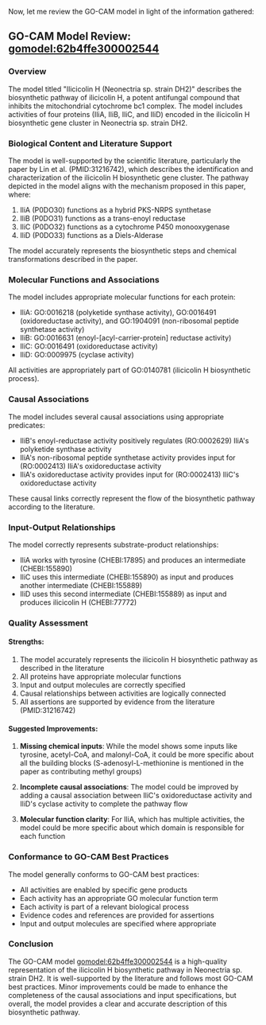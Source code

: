 Now, let me review the GO-CAM model in light of the information gathered:

## GO-CAM Model Review: [gomodel:62b4ffe300002544](https://bioregistry.io/go.model:62b4ffe300002544)

### Overview
The model titled "Ilicicolin H (Neonectria sp. strain DH2)" describes the biosynthetic pathway of ilicicolin H, a potent antifungal compound that inhibits the mitochondrial cytochrome bc1 complex. The model includes activities of four proteins (IliA, IliB, IliC, and IliD) encoded in the ilicicolin H biosynthetic gene cluster in Neonectria sp. strain DH2.

### Biological Content and Literature Support
The model is well-supported by the scientific literature, particularly the paper by Lin et al. (PMID:31216742), which describes the identification and characterization of the ilicicolin H biosynthetic gene cluster. The pathway depicted in the model aligns with the mechanism proposed in this paper, where:

1. IliA (P0DO30) functions as a hybrid PKS-NRPS synthetase
2. IliB (P0DO31) functions as a trans-enoyl reductase
3. IliC (P0DO32) functions as a cytochrome P450 monooxygenase
4. IliD (P0DO33) functions as a Diels-Alderase

The model accurately represents the biosynthetic steps and chemical transformations described in the paper.

### Molecular Functions and Associations
The model includes appropriate molecular functions for each protein:

- IliA: GO:0016218 (polyketide synthase activity), GO:0016491 (oxidoreductase activity), and GO:1904091 (non-ribosomal peptide synthetase activity)
- IliB: GO:0016631 (enoyl-[acyl-carrier-protein] reductase activity)
- IliC: GO:0016491 (oxidoreductase activity)
- IliD: GO:0009975 (cyclase activity)

All activities are appropriately part of GO:0140781 (ilicicolin H biosynthetic process).

### Causal Associations
The model includes several causal associations using appropriate predicates:
- IliB's enoyl-reductase activity positively regulates (RO:0002629) IliA's polyketide synthase activity
- IliA's non-ribosomal peptide synthetase activity provides input for (RO:0002413) IliA's oxidoreductase activity
- IliA's oxidoreductase activity provides input for (RO:0002413) IliC's oxidoreductase activity

These causal links correctly represent the flow of the biosynthetic pathway according to the literature.

### Input-Output Relationships
The model correctly represents substrate-product relationships:
- IliA works with tyrosine (CHEBI:17895) and produces an intermediate (CHEBI:155890)
- IliC uses this intermediate (CHEBI:155890) as input and produces another intermediate (CHEBI:155889)
- IliD uses this second intermediate (CHEBI:155889) as input and produces ilicicolin H (CHEBI:77772)

### Quality Assessment

#### Strengths:
1. The model accurately represents the ilicicolin H biosynthetic pathway as described in the literature
2. All proteins have appropriate molecular functions
3. Input and output molecules are correctly specified
4. Causal relationships between activities are logically connected
5. All assertions are supported by evidence from the literature (PMID:31216742)

#### Suggested Improvements:
1. **Missing chemical inputs**: While the model shows some inputs like tyrosine, acetyl-CoA, and malonyl-CoA, it could be more specific about all the building blocks (S-adenosyl-L-methionine is mentioned in the paper as contributing methyl groups)

2. **Incomplete causal associations**: The model could be improved by adding a causal association between IliC's oxidoreductase activity and IliD's cyclase activity to complete the pathway flow

3. **Molecular function clarity**: For IliA, which has multiple activities, the model could be more specific about which domain is responsible for each function

### Conformance to GO-CAM Best Practices
The model generally conforms to GO-CAM best practices:
- All activities are enabled by specific gene products
- Each activity has an appropriate GO molecular function term
- Each activity is part of a relevant biological process
- Evidence codes and references are provided for assertions
- Input and output molecules are specified where appropriate

### Conclusion
The GO-CAM model [gomodel:62b4ffe300002544](https://bioregistry.io/go.model:62b4ffe300002544) is a high-quality representation of the ilicicolin H biosynthetic pathway in Neonectria sp. strain DH2. It is well-supported by the literature and follows most GO-CAM best practices. Minor improvements could be made to enhance the completeness of the causal associations and input specifications, but overall, the model provides a clear and accurate description of this biosynthetic pathway.